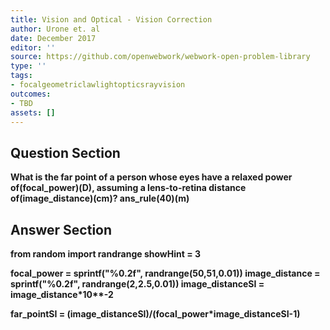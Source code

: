 ```yaml
---
title: Vision and Optical - Vision Correction
author: Urone et. al
date: December 2017
editor: ''
source: https://github.com/openwebwork/webwork-open-problem-library
type: ''
tags:
- focalgeometriclawlightopticsrayvision
outcomes:
- TBD
assets: []
---
```


## Question Section 

<b>
What is the far point of a person whose eyes have a relaxed power of(focal_power)(D), assuming a lens-to-retina distance of(image_distance)(cm)?
ans_rule(40)(m)


## Answer Section

from random import randrange
showHint = 3

focal_power = sprintf("%0.2f", randrange(50,51,0.01))
image_distance = sprintf("%0.2f", randrange(2,2.5,0.01))
image_distanceSI = image_distance*10**-2

far_pointSI = (image_distanceSI)/(focal_power*image_distanceSI-1)